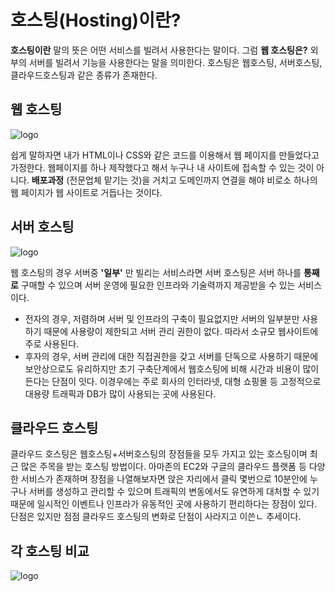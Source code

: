 # 호스팅(Hosting)이란?
**호스팅이란** 말의 뜻은 어떤 서비스를 빌려서 사용한다는 말이다. 그럼 **웹 호스팅은?** 외부의 서버를 빌려서 기능을 사용한다는 말을 의미한다. 호스팅은 웹호스팅, 서버호스팅, 클라우드호스팅과 같은 종류가 존재한다.

## 웹 호스팅
![logo](https://media.vlpt.us/images/dreamjh/post/a930387c-893c-4d59-a6c9-ae02b12c7eee/image.png)    

쉽게 말하자면 내가 HTML이나 CSS와 같은 코드를 이용해서 웹 페이지를 만들었다고 가정한다. 웹페이지를 하나 제작했다고 해서 누구나 내 사이트에 접속할 수 있는 것이 아니다. **배포과정** (전문업체 맡기는 것)을 거치고 도메인까지 연결을 해야 비로소 하나의 웹 페이지가 웹 사이트로 거듭나는 것이다.    

## 서버 호스팅

![logo](https://media.vlpt.us/images/dreamjh/post/f9d2a2b2-3b0b-4bfa-a4b9-580f2ef0c03f/image.png)

웹 호스팅의 경우 서버중 **'일부'** 만 빌리는 서비스라면 서버 호스팅은 서버 하나를 **통째로** 구매할 수 있으며 서버 운영에 필요한 인프라와 기술력까지 제공받을 수 있는 서비스이다.    
* 전자의 경우, 저렴하며 서버 및 인프라의 구축이 필요없지만 서버의 일부분만 사용하기 때문에 사용량이 제한되고 서버 관리 권한이 없다. 따라서 소규모 웹사이트에 주로 사용된다.   
* 후자의 경우, 서버 관리에 대한 직접권한을 갖고 서버를 단독으로 사용하기 때문에 보안상으로도 유리하지만 초기 구축단계에서 웹호스팅에 비해 시간과 비용이 많이 든다는 단점이 잇다. 이경우에는 주로 회사의 인터라넷, 대형 쇼핑몰 등 고정적으로 대용량 트래픽과 DB가 많이 사용되는 곳에 사용된다.

## 클라우드 호스팅
클라우드 호스팅은 웹호스팅+서버호스팅의 장점들을 모두 가지고 있는 호스팅이며 최근 많은 주목을 받는 호스팅 방법이다. 아마존의 EC2와 구글의 클라우드 플랫폼 등 다양한 서비스가 존재하며 장점을 나열해보자면 앉은 자리에서 클릭 몇번으로 10분안에 누구나 서버를 생성하고 관리할 수 있으며 트래픽의 변동에서도 유연하게 대처할 수 있기 때문에 일시적인 이벤트나 인프라가 유동적인 곳에 사용하기 편리하다는 장점이 있다.    
단점은 있지만 점점 클라우드 호스팅의 변화로 단점이 사라지고 이쓴ㄴ 추세이다.

## 각 호스팅 비교
![logo](https://media.vlpt.us/images/dreamjh/post/a8f3babe-47e2-48b1-b03c-60aa1b341b35/image.png)   





